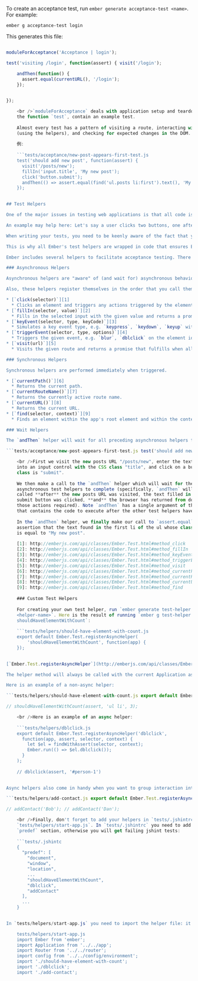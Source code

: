 To create an acceptance test, run `ember generate acceptance-test <name>`. For example:

```shell
ember g acceptance-test login
```

This generates this file:

```tests/acceptance/login-test.js import { test } from 'qunit'; import moduleForAcceptance from 'people/tests/helpers/module-for-acceptance';

moduleForAcceptance('Acceptance | login');

test('visiting /login', function(assert) { visit('/login');

    andThen(function() {
      assert.equal(currentURL(), '/login');
    });
    

});

    <br />`moduleForAcceptance` deals with application setup and teardown. The last few lines, within
    the function `test`, contain an example test.
    
    Almost every test has a pattern of visiting a route, interacting with the page
    (using the helpers), and checking for expected changes in the DOM.
    
    例:
    
    ```tests/acceptance/new-post-appears-first-test.js
    test('should add new post', function(assert) {
      visit('/posts/new');
      fillIn('input.title', 'My new post');
      click('button.submit');
      andThen(() => assert.equal(find('ul.posts li:first').text(), 'My new post'));
    });
    

## Test Helpers

One of the major issues in testing web applications is that all code is event-driven and therefore has the potential to be asynchronous (i.e. output can happen out of sequence from input). This has the ramification that code can be executed in any order.

An example may help here: Let's say a user clicks two buttons, one after another and both load data from different servers. They take different times to respond.

When writing your tests, you need to be keenly aware of the fact that you cannot be sure that the response will return immediately after you make your requests, therefore your assertion code (the "tester") needs to wait for the thing being tested (the "testee") to be in a synchronized state. In the example above, that would be when both servers have responded and the test code can go about its business checking the data (whether it is mock data, or real data).

This is why all Ember's test helpers are wrapped in code that ensures Ember is back in a synchronized state when it makes its assertions. It saves you from having to wrap everything in code that does that, and it makes it easier to read your tests because there's less boilerplate in them.

Ember includes several helpers to facilitate acceptance testing. There are two types of helpers: **asynchronous** and **synchronous**.

### Asynchronous Helpers

Asynchronous helpers are "aware" of (and wait for) asynchronous behavior within your application, making it much easier to write deterministic tests.

Also, these helpers register themselves in the order that you call them and will be run in a chain; each one is only called after the previous one finishes. You can rest assured, therefore, that the order you call them in will also be their execution order, and that the previous helper has finished before the next one starts.

* [`click(selector)`][1] 
  * Clicks an element and triggers any actions triggered by the element's `click` event and returns a promise that fulfills when all resulting async behavior is complete.
* [`fillIn(selector, value)`][2] 
  * Fills in the selected input with the given value and returns a promise that fulfills when all resulting async behavior is complete. Works with `<select>` elements as well as `<input>` elements. Keep in mind that with `<select>` elements, `value` must be set to the *value* of the `<option>` tag, rather than its *content* (for example, `true` rather than `"Yes"`).
* [`keyEvent(selector, type, keyCode)`][3] 
  * Simulates a key event type, e.g. `keypress`, `keydown`, `keyup` with the desired keyCode on element found by the selector.
* [`triggerEvent(selector, type, options)`][4] 
  * Triggers the given event, e.g. `blur`, `dblclick` on the element identified by the provided selector.
* [`visit(url)`][5] 
  * Visits the given route and returns a promise that fulfills when all resulting async behavior is complete.

### Synchronous Helpers

Synchronous helpers are performed immediately when triggered.

* [`currentPath()`][6] 
  * Returns the current path.
* [`currentRouteName()`][7] 
  * Returns the currently active route name.
* [`currentURL()`][8] 
  * Returns the current URL.
* [`find(selector, context)`][9] 
  * Finds an element within the app's root element and within the context (optional). Scoping to the root element is especially useful to avoid conflicts with the test framework's reporter, and this is done by default if the context is not specified.

### Wait Helpers

The `andThen` helper will wait for all preceding asynchronous helpers to complete prior to progressing forward. Let's take a look at the following example.

```tests/acceptance/new-post-appears-first-test.js test('should add new post', function(assert) { visit('/posts/new'); fillIn('input.title', 'My new post'); click('button.submit'); andThen(() => assert.equal(find('ul.posts li:first').text(), 'My new post')); });

    <br />First we visit the new posts URL "/posts/new", enter the text "My new post"
    into an input control with the CSS class "title", and click on a button whose
    class is "submit".
    
    We then make a call to the `andThen` helper which will wait for the preceding
    asynchronous test helpers to complete (specifically, `andThen` will only be
    called **after** the new posts URL was visited, the text filled in and the
    submit button was clicked, **and** the browser has returned from doing whatever
    those actions required). Note `andThen` has a single argument of the function
    that contains the code to execute after the other test helpers have finished.
    
    In the `andThen` helper, we finally make our call to `assert.equal` which makes an
    assertion that the text found in the first li of the ul whose class is "posts"
    is equal to "My new post".
    
    [1]: http://emberjs.com/api/classes/Ember.Test.html#method_click
    [2]: http://emberjs.com/api/classes/Ember.Test.html#method_fillIn
    [3]: http://emberjs.com/api/classes/Ember.Test.html#method_keyEvent
    [4]: http://emberjs.com/api/classes/Ember.Test.html#method_triggerEvent
    [5]: http://emberjs.com/api/classes/Ember.Test.html#method_visit
    [6]: http://emberjs.com/api/classes/Ember.Test.html#method_currentPath
    [7]: http://emberjs.com/api/classes/Ember.Test.html#method_currentRouteName
    [8]: http://emberjs.com/api/classes/Ember.Test.html#method_currentURL
    [9]: http://emberjs.com/api/classes/Ember.Test.html#method_find
    
    ### Custom Test Helpers
    
    For creating your own test helper, run `ember generate test-helper
    <helper-name>`. Here is the result of running `ember g test-helper
    shouldHaveElementWithCount`:
    
    ```tests/helpers/should-have-element-with-count.js
    export default Ember.Test.registerAsyncHelper(
        'shouldHaveElementWithCount', function(app) {
    });
    

[`Ember.Test.registerAsyncHelper`](http://emberjs.com/api/classes/Ember.Test.html#method_registerAsyncHelper) and [`Ember.Test.registerHelper`](http://emberjs.com/api/classes/Ember.Test.html#method_registerHelper) are used to register test helpers that will be injected when `startApp` is called. The difference between `Ember.Test.registerHelper` and `Ember.Test.registerAsyncHelper` is that the latter will not run until any previous async helper has completed and any subsequent async helper will wait for it to finish before running.

The helper method will always be called with the current Application as the first parameter. Other parameters, such as assert, need to be provided when calling the helper. Helpers need to be registered prior to calling `startApp`, but ember-cli will take care of it for you.

Here is an example of a non-async helper:

```tests/helpers/should-have-element-with-count.js export default Ember.Test.registerHelper('shouldHaveElementWithCount', function(app, assert, selector, n, context) { const el = findWithAssert(selector, context); const count = el.length; assert.equal(n, count, `found ${count} times`); } );

// shouldHaveElementWithCount(assert, 'ul li', 3);

    <br />Here is an example of an async helper:
    
    ```tests/helpers/dblclick.js
    export default Ember.Test.registerAsyncHelper('dblclick',
      function(app, assert, selector, context) {
        let $el = findWithAssert(selector, context);
        Ember.run(() => $el.dblclick());
      }
    );
    
    // dblclick(assert, '#person-1')
    

Async helpers also come in handy when you want to group interaction into one helper. For example:

```tests/helpers/add-contact.js export default Ember.Test.registerAsyncHelper('addContact', function(app, name) { fillIn('#name', name); click('button.create'); } );

// addContact('Bob'); // addContact('Dan');

    <br />Finally, don't forget to add your helpers in `tests/.jshintrc` and in
    `tests/helpers/start-app.js`. In `tests/.jshintrc` you need to add it in the
    `predef` section, otherwise you will get failing jshint tests:
    
    ```tests/.jshintc
    {
      "predef": [
        "document",
        "window",
        "location",
        ...
        "shouldHaveElementWithCount",
        "dblclick",
        "addContact"
      ],
      ...
    }
    

In `tests/helpers/start-app.js` you need to import the helper file: it will be registered then.

    tests/helpers/start-app.js
    import Ember from 'ember';
    import Application from '../../app';
    import Router from '../../router';
    import config from '../../config/environment';
    import './should-have-element-with-count';
    import './dblclick';
    import './add-contact';